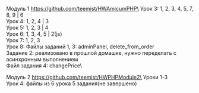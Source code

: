 Модуль 1
https://github.com/teemist/HWAmicumPHP\
Урок 3: 1, 2, 3, 4, 5, 7, 8, 9 | 6\
Урок 4: 1, 2, 4 | 3\
Урок 5: 1, 2, 3 | 4\
Урок 6: 1, 3, 4, 5 | 2(js)\
Урок 7: 1, 2, 3\
Урок 8: Файлы заданий 1, 3: adminPanel, delete_from_order\
Задание 2: реализовано в прошлой домашке, нужно переделать с асинхронным выполнением\
Файл задания 4: changePrice\

Модуль 2
https://github.com/teemist/HWPHPModule2\
Уроки 1-3\
Урок 4: файлы из 6 урока 5 задания(не завершено)
